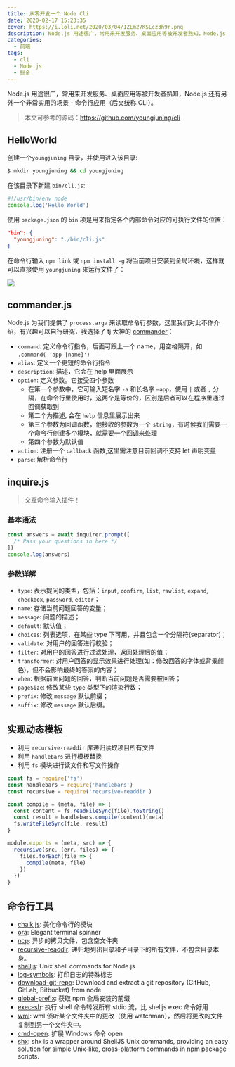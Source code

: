 ```yaml
---
title: 从零开发一个 Node Cli
date: 2020-02-17 15:23:35
cover: https://i.loli.net/2020/03/04/IZEm27KSLcz3h9r.png
description: Node.js 用途很广，常用来开发服务、桌面应用等被开发者熟知，Node.js 还有另外一个非常实用的场景 - 命令行应用（后文统称 CLI）。
categories:
  - 前端
tags:
  - cli
  - Node.js
  - 掘金
---
```


<ins class="adsbygoogle" style="display:block; text-align:center;"  data-ad-layout="in-article" data-ad-format="fluid" data-ad-client="ca-pub-7962287588031867" data-ad-slot="2542544532"></ins><script> (adsbygoogle = window.adsbygoogle || []).push({});</script>

Node.js 用途很广，常用来开发服务、桌面应用等被开发者熟知，Node.js 还有另外一个非常实用的场景 - 命令行应用（后文统称 CLI）。

> 本文可参考的源码：https://github.com/youngjuning/cli

## HelloWorld

创建一个`youngjuning` 目录，并使用进入该目录:

```sh
$ mkdir youngjuning && cd youngjuning
```

在该目录下新建 `bin/cli.js`:

```js
#!/usr/bin/env node
console.log('Hello World')
```

使用 `package.json` 的 `bin` 项是用来指定各个内部命令对应的可执行文件的位置：

```json
"bin": {
  "youngjuning": "./bin/cli.js"
}
```

在命令行输入 `npm link` 或 `npm install -g` 将当前项目安装到全局环境，这样就可以直接使用 `youngjuning` 来运行文件了：

![](https://p3-juejin.byteimg.com/tos-cn-i-k3u1fbpfcp/9dc89f3724cf4aa5bc71f7089c27c28d~tplv-k3u1fbpfcp-zoom-1.image)

## commander.js

Node.js 为我们提供了 `process.argv` 来读取命令行参数，这里我们对此不作介绍，有兴趣可以自行研究，我选择了 tj 大神的 [commander](https://www.npmjs.com/package/commander)：

- `command`: 定义命令行指令，后面可跟上一个 name，用空格隔开，如 `.command( 'app [name]')`
- `alias`: 定义一个更短的命令行指令
- `description`: 描述，它会在 help 里面展示
- `option`: 定义参数。它接受四个参数
  - 在第一个参数中，它可输入短名字 `-a` 和长名字 `–app`，使用 `|` 或者 `,` 分隔，在命令行里使用时，这两个是等价的，区别是后者可以在程序里通过回调获取到
  - 第二个为描述, 会在 `help` 信息里展示出来
  - 第三个参数为回调函数，他接收的参数为一个 `string`，有时候我们需要一个命令行创建多个模块，就需要一个回调来处理
  - 第四个参数为默认值
- `action`: 注册一个 `callback` 函数,这里需注意目前回调不支持 let 声明变量
- `parse`: 解析命令行

## inquire.js

> 交互命令输入插件！

### 基本语法

```js
const answers = await inquirer.prompt([
  /* Pass your questions in here */
])
console.log(answers)
```

### 参数详解

- `type`: 表示提问的类型，包括：`input`, `confirm`, `list`, `rawlist`, `expand`, `checkbox`, `password`, `editor`；
- `name`: 存储当前问题回答的变量；
- `message`: 问题的描述；
- `default`: 默认值；
- `choices`: 列表选项，在某些 type 下可用，并且包含一个分隔符(separator)；
- `validate`: 对用户的回答进行校验；
- `filter`: 对用户的回答进行过滤处理，返回处理后的值；
- `transformer`: 对用户回答的显示效果进行处理(如：修改回答的字体或背景颜色)，但不会影响最终的答案的内容；
- `when`: 根据前面问题的回答，判断当前问题是否需要被回答；
- `pageSize`: 修改某些 `type` 类型下的渲染行数；
- `prefix`: 修改 `message` 默认前缀；
- `suffix`: 修改 `message` 默认后缀。

## 实现动态模板

- 利用 `recursive-readdir` 库递归读取项目所有文件
- 利用 `handlebars` 进行模板替换
- 利用 `fs` 模块进行读文件和写文件操作

```js
const fs = require('fs')
const handlebars = require('handlebars')
const recursive = require('recursive-readdir')

const compile = (meta, file) => {
  const content = fs.readFileSync(file).toString()
  const result = handlebars.compile(content)(meta)
  fs.writeFileSync(file, result)
}

module.exports = (meta, src) => {
  recursive(src, (err, files) => {
    files.forEach(file => {
      compile(meta, file)
    })
  })
}
```

## 命令行工具

- [chalk.js](https://www.npmjs.com/package/chalk): 美化命令行的模块
- [ora](https://www.npmjs.com/package/ora): Elegant terminal spinner
- [ncp](https://www.npmjs.com/package/ncp): 异步的拷贝文件，包含空文件夹
- [recursive-readdir](https://www.npmjs.com/package/recursive-readdir): 递归地列出目录和子目录下的所有文件，不包含目录本身。
- [shelljs](https://github.com/shelljs/shelljs): Unix shell commands for Node.js
- [log-symbols](https://www.npmjs.com/package/log-symbols): 打印日志的特殊标志
- [download-git-repo](https://www.npmjs.com/package/download-git-repo): Download and extract a git repository (GitHub, GitLab, Bitbucket) from node
- [global-prefix](https://www.npmjs.com/package/global-prefix): 获取 npm 全局安装的前缀
- [exec-sh](https://www.npmjs.com/package/exec-sh): 执行 shell 命令转发所有 stdio 流，比 shelljs exec 命令好用
- [wml](https://www.npmjs.com/package/wml): wml 侦听某个文件夹中的更改（使用 watchman），然后将更改的文件复制到另一个文件夹中。
- [cmd-open](https://blog.ihaiu.com/cmd-open/): 扩展 Windows 命令 open
- [shx](https://github.com/shelljs/shx): shx is a wrapper around ShellJS Unix commands, providing an easy solution for simple Unix-like, cross-platform commands in npm package scripts.
